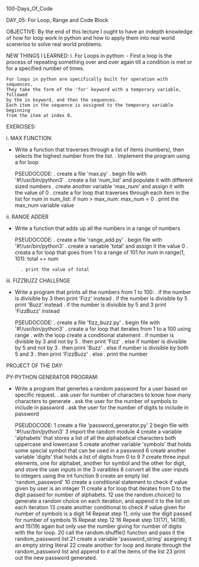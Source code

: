 100-Days_Of_Code

DAY_05: For Loop, Range and Code Block

OBJECTIVE:
	By the end of this lecture I ought to have an indepth knowledge
	of how for loop work in python and how to apply them into real
	world scenerios to solve real world problems.


NEW THINGS I LEARNED:
	i. For Loops in python:
	- First a loop is the process of repeating something over and over
	again till a condition is met or for a specified number of times.

	For loops in python are specifically built for operation with sequences.
	They take the form of the 'for' keyword with a temporary variable, followed
	by the in keyword, and then the sequences.
	Each item in the sequence is assigned to the temporary variable beginning
	from the item at index 0.

EXERCISES:

i. MAX FUNCTION:
- Write a function that traverses through a list of items (numbers), then selects the
highest number from the list.
	. Implement the program using a for loop

	PSEUDOCODE:
		. create a file 'max.py'
		. begin file with '#!/usr/bin/python3'
		. create a list 'num_list' and populate it with different sized numbers
		. create another variable 'max_num' and assign it with the value of 0
		. create a for loop that traverses through each item in the list
			for num in num_list:
				if num > max_num:
					max_num = 0
		. print the max_num variable value


ii. RANGE ADDER
- Write a function that adds up all the numbers in a range of numbers

	PSEUDOCODE:
		. create a file 'range_add.py'
		. begin file with '#!/usr/bin/python3'
		. create a variable 'total' and assign it the value 0
		. creata a for loop that goes from 1 to a range of 101
			for num in range(1, 101):
				total += num

		. print the value of total

iii. FIZZBUZZ CHALLENGE
- Write a program that prints all the numbers from 1 to 100:
	. if the number is divisible by 3 then print 'Fizz' instead
	. if the number is divisible by 5 print 'Buzz' instead
	. if the number is divisible by 5 and 3 print 'FizzBuzz' instead

	PSEUDOCODE:
		. create a file 'fizz_buzz.py'
		. begin file with '#!/usr/bin/python3'
		. create a for loop that iterates from 1 to a 100 using range
		. with the loop create a conditional statement
			. if number is divisble by 3 and not by 5
				. then print 'Fizz'
			. else if number is divisible by 5 and not by 3
				. then print 'Buzz'
			. else if number is divisible by both 5 and 3
				. then print 'FizzBuzz'
			. else
				. print the number

PROJECT OF THE DAY:

PY-PYTHON GENERATOR PROGRAM:
- Write a program that genertes a random password for a user based on specific request.
	. ask user for number of characters to know how many characters to generate
	. ask the user for the number of symbols to include in password
	. ask the user for the number of digits to include in password

	PSEUDOCODE:
		1 create a file 'password_generator.py'
		2 begin file with '#!/usr/bin/python3'
		3 import the random module
		4 create a variable 'alphabets' that stores a list of all the alphabetical characters
		  both uppercase and lowercase
		5 create another variable 'symbols' that holds some special symbol that can be used
		  in a password
		6 create another variable 'digits' that holds a list of digits from 0 to 9
		7 create three input elements, one for alphabet, another for symbol and the other for
		  digit, and store the user inputs in the 3 varaibles
		8 convert all the user inputs to integers using the int function
		9 create an empty list 'random_password'
		10 create a conditional statement to check if value given by user is an integer
		11 create a for loop that iterates from 0 to the digit passed for number of alphabets.
		12 use the random.choice() to generate a random choice on each iteration, and append
		   it to the list on each iteration
		13 create another conditional to check if value given for number of symbols is a digit
		14 Repeat step 11, only use the digit passed for number of symbols
		15 Repeat step 12
		16 Repeat step 13(17), 14(18), and 15(19) again but only use the number giving for
		   number of digits with the for loop.
		20 call the random.shuffle() function and pass it the random_password list
		21 create a variable 'password_string' assigning it an empty string literal
		22 create another for loop and iterate through the random_password list and
		   append to it all the items of the list
		23 print out the new password generated.

